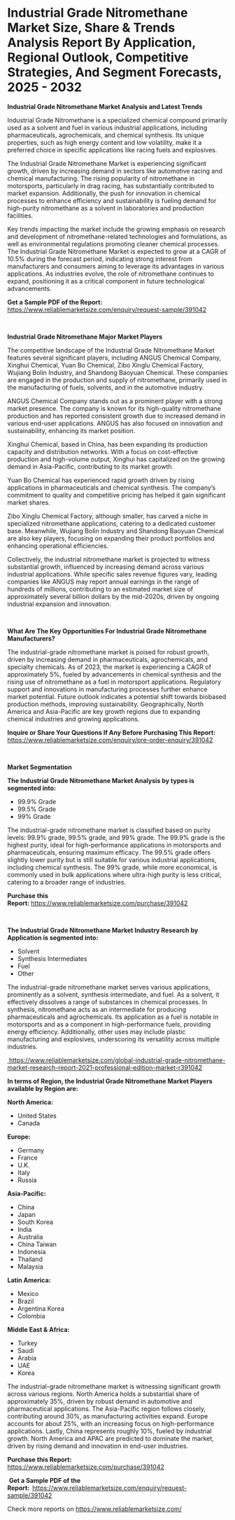 <p><h1>Industrial Grade Nitromethane Market Size, Share & Trends Analysis Report By Application, Regional Outlook, Competitive Strategies, And Segment Forecasts, 2025 - 2032</h1></p><p><strong>Industrial Grade Nitromethane Market Analysis and Latest Trends</strong></p>
<p><p>Industrial Grade Nitromethane is a specialized chemical compound primarily used as a solvent and fuel in various industrial applications, including pharmaceuticals, agrochemicals, and chemical synthesis. Its unique properties, such as high energy content and low volatility, make it a preferred choice in specific applications like racing fuels and explosives. </p><p>The Industrial Grade Nitromethane Market is experiencing significant growth, driven by increasing demand in sectors like automotive racing and chemical manufacturing. The rising popularity of nitromethane in motorsports, particularly in drag racing, has substantially contributed to market expansion. Additionally, the push for innovation in chemical processes to enhance efficiency and sustainability is fueling demand for high-purity nitromethane as a solvent in laboratories and production facilities.</p><p>Key trends impacting the market include the growing emphasis on research and development of nitromethane-related technologies and formulations, as well as environmental regulations promoting cleaner chemical processes. The Industrial Grade Nitromethane Market is expected to grow at a CAGR of 10.5% during the forecast period, indicating strong interest from manufacturers and consumers aiming to leverage its advantages in various applications. As industries evolve, the role of nitromethane continues to expand, positioning it as a critical component in future technological advancements.</p></p>
<p><strong>Get a Sample PDF of the Report:&nbsp;</strong> <a href="https://www.reliablemarketsize.com/enquiry/request-sample/391042?utm_campaign=3201&utm_medium=2&utm_source=Github&utm_content=ia&utm_term=29032025&utm_id=industrial-grade-nitromethane">https://www.reliablemarketsize.com/enquiry/request-sample/391042</a></p>
<p>&nbsp;</p>
<p><strong>Industrial Grade Nitromethane Major Market Players</strong></p>
<p><p>The competitive landscape of the Industrial Grade Nitromethane Market features several significant players, including ANGUS Chemical Company, Xinghui Chemical, Yuan Bo Chemical, Zibo Xinglu Chemical Factory, Wujiang Bolin Industry, and Shandong Baoyuan Chemical. These companies are engaged in the production and supply of nitromethane, primarily used in the manufacturing of fuels, solvents, and in the automotive industry.</p><p>ANGUS Chemical Company stands out as a prominent player with a strong market presence. The company is known for its high-quality nitromethane production and has reported consistent growth due to increased demand in various end-user applications. ANGUS has also focused on innovation and sustainability, enhancing its market position.</p><p>Xinghui Chemical, based in China, has been expanding its production capacity and distribution networks. With a focus on cost-effective production and high-volume output, Xinghui has capitalized on the growing demand in Asia-Pacific, contributing to its market growth.</p><p>Yuan Bo Chemical has experienced rapid growth driven by rising applications in pharmaceuticals and chemical synthesis. The company’s commitment to quality and competitive pricing has helped it gain significant market shares.</p><p>Zibo Xinglu Chemical Factory, although smaller, has carved a niche in specialized nitromethane applications, catering to a dedicated customer base. Meanwhile, Wujiang Bolin Industry and Shandong Baoyuan Chemical are also key players, focusing on expanding their product portfolios and enhancing operational efficiencies.</p><p>Collectively, the industrial nitromethane market is projected to witness substantial growth, influenced by increasing demand across various industrial applications. While specific sales revenue figures vary, leading companies like ANGUS may report annual earnings in the range of hundreds of millions, contributing to an estimated market size of approximately several billion dollars by the mid-2020s, driven by ongoing industrial expansion and innovation.</p></p>
<p>&nbsp;</p>
<p><strong>What Are The Key Opportunities For Industrial Grade Nitromethane Manufacturers?</strong></p>
<p><p>The industrial-grade nitromethane market is poised for robust growth, driven by increasing demand in pharmaceuticals, agrochemicals, and specialty chemicals. As of 2023, the market is experiencing a CAGR of approximately 5%, fueled by advancements in chemical synthesis and the rising use of nitromethane as a fuel in motorsport applications. Regulatory support and innovations in manufacturing processes further enhance market potential. Future outlook indicates a potential shift towards biobased production methods, improving sustainability. Geographically, North America and Asia-Pacific are key growth regions due to expanding chemical industries and growing applications.</p></p>
<p><strong>Inquire or Share Your Questions If Any Before Purchasing This Report:</strong> <a href="https://www.reliablemarketsize.com/enquiry/pre-order-enquiry/391042?utm_campaign=3201&utm_medium=2&utm_source=Github&utm_content=ia&utm_term=29032025&utm_id=industrial-grade-nitromethane">https://www.reliablemarketsize.com/enquiry/pre-order-enquiry/391042</a></p>
<p>&nbsp;</p>
<p><strong>Market Segmentation</strong></p>
<p><strong>The Industrial Grade Nitromethane Market Analysis by types is segmented into:</strong></p>
<p><ul><li>99.9% Grade</li><li>99.5% Grade</li><li>99% Grade</li></ul></p>
<p><p>The industrial-grade nitromethane market is classified based on purity levels: 99.9% grade, 99.5% grade, and 99% grade. The 99.9% grade is the highest purity, ideal for high-performance applications in motorsports and pharmaceuticals, ensuring maximum efficacy. The 99.5% grade offers slightly lower purity but is still suitable for various industrial applications, including chemical synthesis. The 99% grade, while more economical, is commonly used in bulk applications where ultra-high purity is less critical, catering to a broader range of industries.</p></p>
<p><strong>Purchase this Report:&nbsp;</strong><a href="https://www.reliablemarketsize.com/purchase/391042?utm_campaign=3201&utm_medium=2&utm_source=Github&utm_content=ia&utm_term=29032025&utm_id=industrial-grade-nitromethane">https://www.reliablemarketsize.com/purchase/391042</a></p>
<p>&nbsp;</p>
<p><strong>The Industrial Grade Nitromethane Market Industry Research by Application is segmented into:</strong></p>
<p><ul><li>Solvent</li><li>Synthesis Intermediates</li><li>Fuel</li><li>Other</li></ul></p>
<p><p>The industrial-grade nitromethane market serves various applications, prominently as a solvent, synthesis intermediate, and fuel. As a solvent, it effectively dissolves a range of substances in chemical processes. In synthesis, nitromethane acts as an intermediate for producing pharmaceuticals and agrochemicals. Its application as a fuel is notable in motorsports and as a component in high-performance fuels, providing energy efficiency. Additionally, other uses may include plastic manufacturing and explosives, underscoring its versatility across multiple industries.</p></p>
<p><a href="https://www.reliablemarketsize.com/global-industrial-grade-nitromethane-market-research-report-2021-professional-edition-market-r391042?utm_campaign=3201&utm_medium=2&utm_source=Github&utm_content=ia&utm_term=29032025&utm_id=industrial-grade-nitromethane">&nbsp;https://www.reliablemarketsize.com/global-industrial-grade-nitromethane-market-research-report-2021-professional-edition-market-r391042</a></p>
<p><strong>In terms of Region, the Industrial Grade Nitromethane Market Players available by Region are:</strong></p>
<p>
    <p> <strong> North America: </strong>
        <ul>
            <li>United States</li>
            <li>Canada</li>
        </ul>
        </p> 
    <p> <strong> Europe: </strong>
        <ul>
            <li>Germany</li>
            <li>France</li>
            <li>U.K.</li>
            <li>Italy</li>
            <li>Russia</li>
        </ul>
        </p> 
    <p> <strong> Asia-Pacific: </strong>
        <ul>
            <li>China</li>
            <li>Japan</li>
            <li>South Korea</li>
            <li>India</li>
            <li>Australia</li>
            <li>China Taiwan</li>
            <li>Indonesia</li>
            <li>Thailand</li>
            <li>Malaysia</li>
        </ul>
        </p> 
    <p> <strong> Latin America: </strong>
        <ul>
            <li>Mexico</li>
            <li>Brazil</li>
            <li>Argentina Korea</li>
            <li>Colombia</li>
        </ul>
        </p> 
    <p> <strong> Middle East & Africa: </strong>
        <ul>
            <li>Turkey</li>
            <li>Saudi</li>
            <li>Arabia</li>
            <li>UAE</li>
            <li>Korea</li>
        </ul>
    </p>
    </p>
<p><p>The industrial-grade nitromethane market is witnessing significant growth across various regions. North America holds a substantial share of approximately 35%, driven by robust demand in automotive and pharmaceutical applications. The Asia-Pacific region follows closely, contributing around 30%, as manufacturing activities expand. Europe accounts for about 25%, with an increasing focus on high-performance applications. Lastly, China represents roughly 10%, fueled by industrial growth. North America and APAC are predicted to dominate the market, driven by rising demand and innovation in end-user industries.</p></p>
<p><strong>Purchase this Report: </strong><a href="https://www.reliablemarketsize.com/purchase/391042?utm_campaign=3201&utm_medium=2&utm_source=Github&utm_content=ia&utm_term=29032025&utm_id=industrial-grade-nitromethane">https://www.reliablemarketsize.com/purchase/391042</a></p>
<p>&nbsp;<strong>Get a Sample PDF of the Report:&nbsp;&nbsp;</strong><a href="https://www.reliablemarketsize.com/enquiry/request-sample/391042?utm_campaign=3201&utm_medium=2&utm_source=Github&utm_content=ia&utm_term=29032025&utm_id=industrial-grade-nitromethane">https://www.reliablemarketsize.com/enquiry/request-sample/391042</a></p>
<p><strong></strong></p>
<p>Check more reports on <a href="https://www.reliablemarketsize.com/?utm_campaign=3201&utm_medium=2&utm_source=Github&utm_content=ia&utm_term=29032025&utm_id=industrial-grade-nitromethane">https://www.reliablemarketsize.com/</a></p>